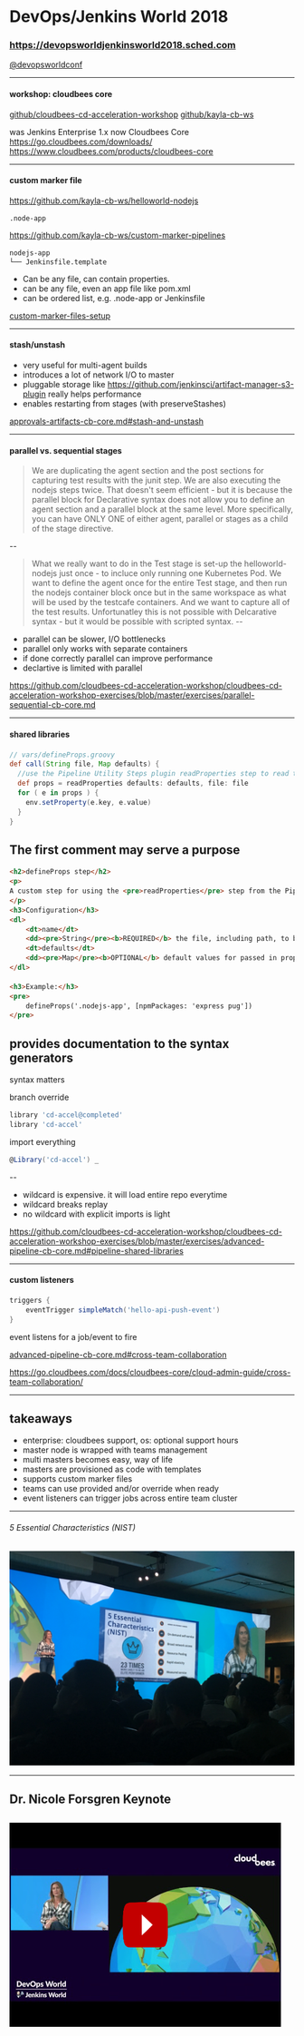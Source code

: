 # DevOps/Jenkins World 2018

### https://devopsworldjenkinsworld2018.sched.com
[@devopsworldconf](https://twitter.com/devopsworldconf)

<!-- .slide: data-transition="zoom" -->

---
#### workshop: cloudbees core
[github/cloudbees-cd-acceleration-workshop](https://github.com/cloudbees-cd-acceleration-workshop/cloudbees-cd-acceleration-workshop-exercises)
[github/kayla-cb-ws](https://github.com/kayla-cb-ws)


was Jenkins Enterprise 1.x now Cloudbees Core
https://go.cloudbees.com/downloads/
https://www.cloudbees.com/products/cloudbees-core
<!-- .slide: data-transition="convex" -->
---
#### custom marker file
https://github.com/kayla-cb-ws/helloworld-nodejs
```text
.node-app
```
https://github.com/kayla-cb-ws/custom-marker-pipelines
```text
nodejs-app
└── Jenkinsfile.template
```
* Can be any file, can contain properties.
* can be any file, even an app file like pom.xml
* can be ordered list, e.g. .node-app or Jenkinsfile
 
[custom-marker-files-setup](https://github.com/cloudbees-cd-acceleration-workshop/cloudbees-cd-acceleration-workshop-exercises/blob/master/exercises/intro-pipeline-cb-core.md#project-recognizers-with-custom-marker-files)
<!-- .slide: data-transition="convex" -->
---
#### stash/unstash
* very useful for multi-agent builds
* introduces a lot of network I/O to master
* pluggable storage like https://github.com/jenkinsci/artifact-manager-s3-plugin really helps performance
* enables restarting from stages (with preserveStashes)

 [approvals-artifacts-cb-core.md#stash-and-unstash](https://github.com/cloudbees-cd-acceleration-workshop/cloudbees-cd-acceleration-workshop-exercises/blob/master/exercises/approvals-artifacts-cb-core.md#stash-and-unstash)
<!-- .slide: data-transition="convex" -->
---
#### parallel vs. sequential stages
> We are duplicating the agent section and the post sections for capturing test results with the junit step. We are also executing the nodejs steps twice. That doesn't seem efficient - but it is because the parallel block for Declarative syntax does not allow you to define an agent section and a parallel block at the same level. More specifically, you can have ONLY ONE of either agent, parallel or stages as a child of the stage directive.

--
> What we really want to do in the Test stage is set-up the helloworld-nodejs just once - to incluce only running one Kubernetes Pod. We want to define the agent once for the entire Test stage, and then run the nodejs container block once but in the same workspace as what will be used by the testcafe containers. And we want to capture all of the test results. Unfortunatley this is not possible with Delcarative syntax - but it would be possible with scripted syntax.
--

* parallel can be slower, I/O bottlenecks
* parallel only works with separate containers
* if done correctly parallel can improve performance
* declartive is limited with parallel

https://github.com/cloudbees-cd-acceleration-workshop/cloudbees-cd-acceleration-workshop-exercises/blob/master/exercises/parallel-sequential-cb-core.md
<!-- .slide: data-transition="convex" -->
---
#### shared libraries
```groovy
// vars/defineProps.groovy
def call(String file, Map defaults) {
  //use the Pipeline Utility Steps plugin readProperties step to read the file
  def props = readProperties defaults: defaults, file: file
  for ( e in props ) {
    env.setProperty(e.key, e.value)
  }
}
```
The first comment may serve a purpose
--
```html
<h2>defineProps step</h2>
<p>
A custom step for using the <pre>readProperties</pre> step from the Pipeline Utilities plugin specifically from a Declarative Pipeline. 
</p>
<h3>Configuration</h3>
<dl>
	<dt>name</dt>
	<dd><pre>String</pre><b>REQUIRED</b> the file, including path, to be read from the workspace as the properties file</dd>
	<dt>defaults</dt>
	<dd><pre>Map</pre><b>OPTIONAL</b> default values for passed in properties file</dd>
</dl>

<h3>Example:</h3>
<pre>
	defineProps('.nodejs-app', [npmPackages: 'express pug'])
</pre>
```
provides documentation to the syntax generators
--
syntax matters

branch override
```groovy
library 'cd-accel@completed'
library 'cd-accel'
```
import everything
```groovy
@Library('cd-accel') _
```
--
* wildcard is expensive. it will load entire repo everytime
* wildcard breaks replay
* no wildcard with explicit imports is light

https://github.com/cloudbees-cd-acceleration-workshop/cloudbees-cd-acceleration-workshop-exercises/blob/master/exercises/advanced-pipeline-cb-core.md#pipeline-shared-libraries
<!-- .slide: data-transition="convex" -->
---
#### custom listeners
```groovy
triggers {
    eventTrigger simpleMatch('hello-api-push-event')
}
```
event listens for a job/event to fire

[advanced-pipeline-cb-core.md#cross-team-collaboration](https://github.com/cloudbees-cd-acceleration-workshop/cloudbees-cd-acceleration-workshop-exercises/blob/master/exercises/advanced-pipeline-cb-core.md#cross-team-collaboration)

https://go.cloudbees.com/docs/cloudbees-core/cloud-admin-guide/cross-team-collaboration/

<!-- .slide: data-transition="convex" -->
---
## takeaways
* enterprise: cloudbees support, os: optional support hours
* master node is wrapped with teams management
* multi masters becomes easy, way of life
* masters are provisioned as code with templates
* supports custom marker files
* teams can use provided and/or override when ready
* event listeners can trigger jobs across entire team cluster

<!-- .slide: data-transition="convex" -->
---

###### 5 Essential Characteristics (NIST)
![5 essential characteristics (NIST)](https://github.com/kaltepeter/devopsworld-notes/raw/master/slides/images/slide-cloud.jpg)

<!-- .slide: data-transition="convex" -->

---

## Dr. Nicole Forsgren Keynote
[![Dr. Nicole Forsgren](https://github.com/kaltepeter/devopsworld-notes/raw/master/slides/images/R9izKUqPCiU.png)](https://www.youtube-nocookie.com/embed/R9izKUqPCiU?start=1019 "Devops/JenkinsWorld Closing Keynote")
---
